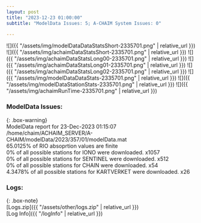 ```yaml
---
layout: post
title: "2023-12-23 01:00:00"
subtitle: "ModelData Issues: 5; A-CHAIM System Issues: 0"

---
```


![]({{ "/assets/img/modelDataDataStatsShort-2335701.png" | relative_url }})
![]({{ "/assets/img/achaimDataStatsShort-2335701.png" | relative_url }})
![]({{ "/assets/img/achaimDataStatsLong00-2335701.png" | relative_url }})
![]({{ "/assets/img/achaimDataStatsLong01-2335701.png" | relative_url }})
![]({{ "/assets/img/achaimDataStatsLong02-2335701.png" | relative_url }})
![]({{ "/assets/img/modelDataDataStats-2335701.png" | relative_url }})
![]({{ "/assets/img/modelDataStationStats-2335701.png" | relative_url }})
![]({{ "/assets/img/achaimRunTime-2335701.png" | relative_url }})


### ModelData Issues:  
  
{: .box-warning}  
 ModelData report for 23-Dec-2023 01:15:07   
 /home/chaim/ACHAIM_SERVER/A-CHAIM/modelData/2023/357/01/modelData.mat   
 65.0125% of RIO absoprtion values are finite   
 0% of all possible stations for IONO were downloaded. x1057   
 0% of all possible stations for SENTINEL were downloaded. x512   
 0% of all possible stations for CHAIN were downloaded. x54   
 4.3478% of all possible stations for KARTVERKET were downloaded. x26   
  


### Logs:  
  
{: .box-note}  
[Logs.zip]({{ "/assets/other/logs.zip" | relative_url }})  
[Log Info]({{ "/logInfo" | relative_url }})  
